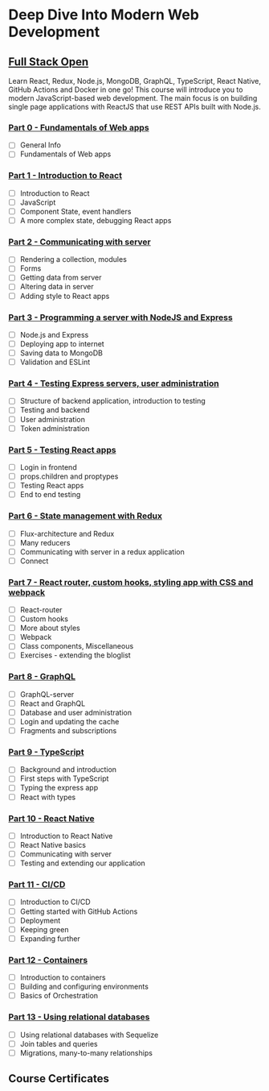 # Deep Dive Into Modern Web Development

## [Full Stack Open](https://fullstackopen.com/en/)

Learn React, Redux, Node.js, MongoDB, GraphQL, TypeScript, React Native, GitHub Actions and Docker in one go! This course will introduce you to modern JavaScript-based web development. The main focus is on building single page applications with ReactJS that use REST APIs built with Node.js.

### [Part 0 - Fundamentals of Web apps](https://fullstackopen.com/en/part0)

- [ ] General Info
- [ ] Fundamentals of Web apps

### [Part 1 - Introduction to React](https://fullstackopen.com/en/part1)

- [ ] Introduction to React
- [ ] JavaScript
- [ ] Component State, event handlers
- [ ] A more complex state, debugging React apps

### [Part 2 - Communicating with server](https://fullstackopen.com/en/part2)

- [ ] Rendering a collection, modules
- [ ] Forms
- [ ] Getting data from server
- [ ] Altering data in server
- [ ] Adding style to React apps

### [Part 3 - Programming a server with NodeJS and Express](https://fullstackopen.com/en/part3)

- [ ] Node.js and Express
- [ ] Deploying app to internet
- [ ] Saving data to MongoDB
- [ ] Validation and ESLint

### [Part 4 - Testing Express servers, user administration](https://fullstackopen.com/en/part4)

- [ ] Structure of backend application, introduction to testing
- [ ] Testing and backend
- [ ] User administration
- [ ] Token administration

### [Part 5 - Testing React apps](https://fullstackopen.com/en/part5)

- [ ] Login in frontend
- [ ] props.children and proptypes
- [ ] Testing React apps
- [ ] End to end testing

### [Part 6 - State management with Redux](https://fullstackopen.com/en/part6)

- [ ] Flux-architecture and Redux
- [ ] Many reducers
- [ ] Communicating with server in a redux application
- [ ] Connect

### [Part 7 - React router, custom hooks, styling app with CSS and webpack](https://fullstackopen.com/en/part7)

- [ ] React-router
- [ ] Custom hooks
- [ ] More about styles
- [ ] Webpack
- [ ] Class components, Miscellaneous
- [ ] Exercises - extending the bloglist

### [Part 8 - GraphQL](https://fullstackopen.com/en/part8)

- [ ] GraphQL-server
- [ ] React and GraphQL
- [ ] Database and user administration
- [ ] Login and updating the cache
- [ ] Fragments and subscriptions

### [Part 9 - TypeScript](https://fullstackopen.com/en/part9)

- [ ] Background and introduction
- [ ] First steps with TypeScript
- [ ] Typing the express app
- [ ] React with types

### [Part 10 - React Native](https://fullstackopen.com/en/part10)

- [ ] Introduction to React Native
- [ ] React Native basics
- [ ] Communicating with server
- [ ] Testing and extending our application

### [Part 11 - CI/CD](https://fullstackopen.com/en/part11)

- [ ] Introduction to CI/CD
- [ ] Getting started with GitHub Actions
- [ ] Deployment
- [ ] Keeping green
- [ ] Expanding further

### [Part 12 - Containers](https://fullstackopen.com/en/part12)

- [ ] Introduction to containers
- [ ] Building and configuring environments
- [ ] Basics of Orchestration

### [Part 13 - Using relational databases](https://fullstackopen.com/en/part13)

- [ ] Using relational databases with Sequelize
- [ ] Join tables and queries
- [ ] Migrations, many-to-many relationships

## Course Certificates